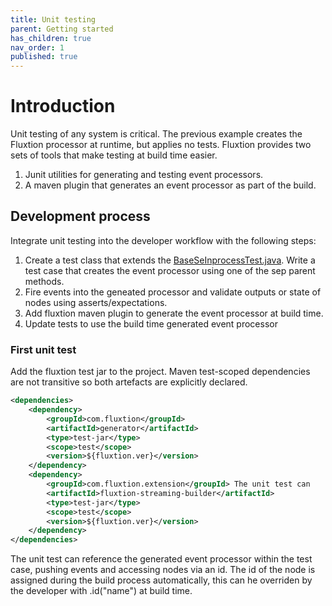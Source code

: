```yaml
---
title: Unit testing
parent: Getting started
has_children: true
nav_order: 1
published: true
---
```


# Introduction

Unit testing of any system is critical. The previous example creates the Fluxtion processor at runtime, but applies no tests. Fluxtion provides two sets of tools that make testing at build time easier.
1.  Junit utilities for generating and testing event processors.
1.  A maven plugin that generates an event processor as part of the build. 

## Development process
Integrate unit testing into the developer workflow with the following steps:
1.  Create a test class that extends the [BaseSeInprocessTest.java](https://github.com/v12technology/fluxtion/blob/2.10.9/generator/src/test/java/com/fluxtion/generator/util/BaseSepInprocessTest.java).  Write a test case that creates the event processor using one of the sep parent methods.
1.  Fire events into the geneated processor and validate outputs or state of nodes using asserts/expectations.
1.  Add fluxtion maven plugin to generate the event processor at build time. 
1.  Update tests to use the build time generated event processor 

### First unit test
Add the fluxtion test jar to the project. Maven test-scoped dependencies are not transitive so both artefacts are explicitly declared.

```xml
<dependencies>
    <dependency>
        <groupId>com.fluxtion</groupId>
        <artifactId>generator</artifactId> 
        <type>test-jar</type>
        <scope>test</scope>
        <version>${fluxtion.ver}</version>
    </dependency>
    <dependency>
        <groupId>com.fluxtion.extension</groupId> The unit test can
        <artifactId>fluxtion-streaming-builder</artifactId>
        <type>test-jar</type>
        <scope>test</scope>
        <version>${fluxtion.ver}</version>
    </dependency>
</dependencies>
```

The unit test can reference the generated event processor within the test case, pushing events and accessing nodes via an id. The id of the node is assigned during the build process automatically, this can he overriden by the developer with .id("name") at build time.
